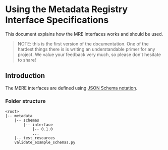 # Using the Metadata Registry Interface Specifications

This document explains how the MRE Interfaces works and should be used. 

> NOTE: this is the first version of the documentation. One of the hardest things there is is writing an understandable primer for any project. We value your feedback very much, so please don't hesitate to share!


## Introduction

The MERE interfaces are defined using [JSON Schema notation](http://json-schema.org/).

### Folder structure
```
<root>
|-- metadata
    |-- schemas
        |-- interface
            |-- 0.1.0
            ...
    |-- test_resources
    validate_example_schemas.py

```


